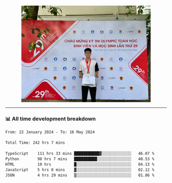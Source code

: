<p align="center"><img src="asset/header.jpg" width="80%"/></p>

---
<!-- 
<details>
  <summary>📃 My Resume</summary>

### Education

- 📖 **Information Technology**\
📆 10/2021 - present\
📍 **Thang Long University** - Hoang Mai, Hanoi, Vietnam -->

<!-- ### Experience
- 👨‍💻 **Full Stack Web Intern**\
📆 09/2022 - 12/2023\
📍 **TECH 5S** -  Luu Huu Phuong, Phuong My Dinh I, Nam Tu Liem, Hanoi.


- 👨‍💻 **Full Stack Web Fresher**\
📆 1/2022 - 05/2023\
📍 **TECH 5S** -  Luu Huu Phuong, Phuong My Dinh I, Nam Tu Liem, Hanoi.

- 👨‍💻 **Frontend Web Fresher**\
📆 11/2023 - present\
📍 **White Neuron** -  Mau Luong, Ha Dong, Hanoi, Vietnam
</details> -->

### 📊 All time development breakdown

<!--START_SECTION:waka-->

```txt
From: 22 January 2024 - To: 16 May 2024

Total Time: 242 hrs 7 mins

TypeScript    111 hrs 33 mins ███████████▓░░░░░░░░░░░░░   46.07 %
Python        98 hrs 7 mins   ██████████░░░░░░░░░░░░░░░   40.53 %
HTML          10 hrs          █░░░░░░░░░░░░░░░░░░░░░░░░   04.13 %
JavaScript    5 hrs 8 mins    ▓░░░░░░░░░░░░░░░░░░░░░░░░   02.12 %
JSON          4 hrs 29 mins   ▒░░░░░░░░░░░░░░░░░░░░░░░░   01.86 %
```

<!--END_SECTION:waka-->

